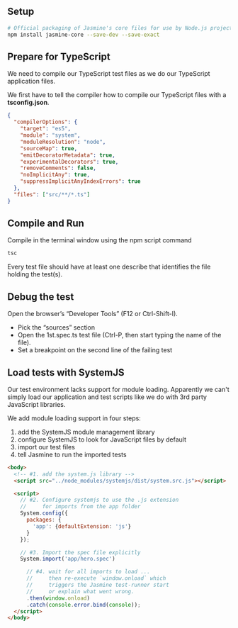 ## Setup

```bash
# Official packaging of Jasmine's core files for use by Node.js projects
npm install jasmine-core --save-dev --save-exact
```

## Prepare for TypeScript

We need to compile our TypeScript test files as we do our TypeScript application files.

We first have to tell the compiler how to compile our TypeScript files with a **tsconfig.json**.

```json
{
  "compilerOptions": {
    "target": "es5",
    "module": "system",
    "moduleResolution": "node",
    "sourceMap": true,
    "emitDecoratorMetadata": true,
    "experimentalDecorators": true,
    "removeComments": false,
    "noImplicitAny": true,
    "suppressImplicitAnyIndexErrors": true
  },
  "files": ["src/**/*.ts"]
}
```

## Compile and Run

Compile in the terminal window using the npm script command

```bash
tsc
```

Every test file should have at least one describe that identifies the file holding the test(s).

## Debug the test

Open the browser’s “Developer Tools” (F12 or Ctrl-Shift-I).

- Pick the “sources” section
- Open the 1st.spec.ts test file (Ctrl-P, then start typing the name of the file).
- Set a breakpoint on the second line of the failing test

## Load tests with SystemJS

Our test environment lacks support for module loading. Apparently we can't simply load our application and test scripts like we do with 3rd party JavaScript libraries.

We add module loading support in four steps:

1. add the SystemJS module management library
2. configure SystemJS to look for JavaScript files by default
3. import our test files
4. tell Jasmine to run the imported tests

```html
<body>
  <!-- #1. add the system.js library -->
  <script src="../node_modules/systemjs/dist/system.src.js"></script>

  <script>
    // #2. Configure systemjs to use the .js extension
    //     for imports from the app folder
    System.config({
      packages: {
        'app': {defaultExtension: 'js'}
      }
    });

    // #3. Import the spec file explicitly
    System.import('app/hero.spec')

      // #4. wait for all imports to load ...
      //     then re-execute `window.onload` which
      //     triggers the Jasmine test-runner start
      //     or explain what went wrong.
      .then(window.onload)
      .catch(console.error.bind(console));
  </script>
</body>
```

